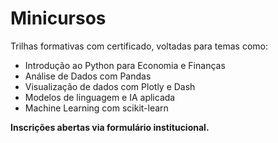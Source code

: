 # Minicursos

Trilhas formativas com certificado, voltadas para temas como:

- Introdução ao Python para Economia e Finanças
- Análise de Dados com Pandas
- Visualização de dados com Plotly e Dash
- Modelos de linguagem e IA aplicada
- Machine Learning com scikit-learn

**Inscrições abertas via formulário institucional.**
